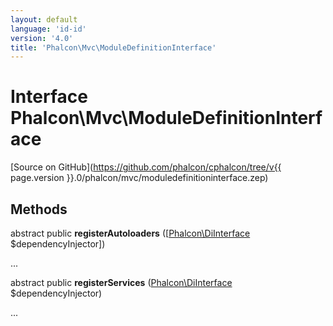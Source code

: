 ```yaml
---
layout: default
language: 'id-id'
version: '4.0'
title: 'Phalcon\Mvc\ModuleDefinitionInterface'
---
```


# Interface **Phalcon\Mvc\ModuleDefinitionInterface**

[Source on GitHub](https://github.com/phalcon/cphalcon/tree/v{{ page.version }}.0/phalcon/mvc/moduledefinitioninterface.zep)

## Methods

abstract public **registerAutoloaders** ([[Phalcon\DiInterface](Phalcon_DiInterface) $dependencyInjector])

...

abstract public **registerServices** ([Phalcon\DiInterface](Phalcon_DiInterface) $dependencyInjector)

...